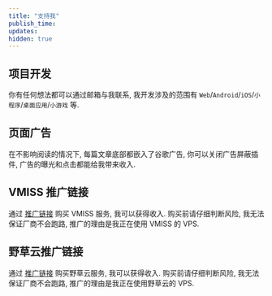 ```yaml
---
title: "支持我"
publish_time:
updates:
hidden: true
---
```


## 项目开发

你有任何想法都可以通过邮箱与我联系, 我开发涉及的范围有 `Web`/`Android`/`iOS`/`小程序`/`桌面应用`/`小游戏` 等.

## 页面广告

在不影响阅读的情况下, 每篇文章底部都嵌入了谷歌广告, 你可以关闭广告屏蔽插件, 广告的曝光和点击都能给我带来收入.

## VMISS 推广链接

通过 [推广链接](https://app.vmiss.com/aff.php?aff=1073) 购买 VMISS 服务, 我可以获得收入. 购买前请仔细判断风险, 我无法保证厂商不会跑路, 推广的理由是我正在使用 VMISS 的 VPS.

## 野草云推广链接

通过 [推广链接](https://my.yecaoyun.com/aff.php?aff=3153) 购买野草云服务, 我可以获得收入. 购买前请仔细判断风险, 我无法保证厂商不会跑路, 推广的理由是我正在使用野草云的 VPS.
